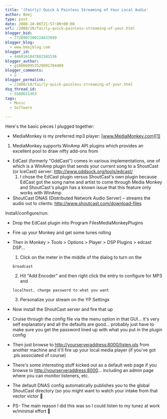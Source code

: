```yaml
---
title: '(Fairly) Quick & Painless Streaming of Your Local Audio'
author: Beej
type: post
date: 2008-10-06T21:57:00+00:00
url: /2008/10/fairly-quick-painless-streaming-of-your.html
blogger_bid:
  - 7726907200224433699
blogger_blog:
  - www.beejblog.com
blogger_id:
  - 4468161047881581536
blogger_author:
  - g108669953529091704409
blogger_comments:
  - 2
blogger_permalink:
  - /2008/10/fairly-quick-painless-streaming-of-your.html
dsq_thread_id:
  - 5508631463
tags:
  - Music
  - Software

---
```

Here's the basic pieces I plugged together:

  * MediaMonkey is my preferred mp3 player: [www.MediaMonkey.com][1]
  1. MediaMonkey supports WinAmp API plugins which provides an excellent pool to draw nifty add-ons from

  * EdCast (formerly "OddCast") comes in various implementations, one of which is a WinAmp plugin that sends your current song to a ShoutCast (or IceCast) server: <http://www.oddsock.org/tools/edcast/> 
      1. I chose the EdCast plugin versus ShoutCast's own plugin because EdCast got the song name and artist to come through Media Monkey and ShoutCast's plugin has a known issue that this feature only works with WinAmp 
  * ShoutCast DNAS (Distributed Network Audio Server) &#8211; streams the audio out to clients: <http://www.shoutcast.com/download-files> 

Install/configure/run:

  * Drop the EdCast plugin into Program FilesMediaMonkeyPlugins 
  * Fire up your Monkey and get some tunes rolling 
  * Then in Monkey > Tools > Options > Player > DSP Plugins > edcast DSP... 
      1. Click on the meter in the middle of the dialog to turn on the
  
        broadcast 
      2. Hit "Add Encoder" and then right click the entry to configure for MP3 and
  
        localhost, change password to what you want 
      3. Personalize your stream on the YP Settings 
  * Now install the ShoutCast server and fire that up 
  * Cruise through the config file via the menu option in that GUI... it's very self explanatory and all the defaults are good... probably just have to make sure you get the password lined up with what you put in the plugin config 
  * Then just browse to <http://yourserveraddress:8000/listen.pls> from another machine and it'll fire up your local media player (if you've got .pls associated of course) 
  * There's some interesting stuff kicked out as a default web page if you browse to [http://yourserveraddress:8000][2]... including an admin page where you can monitor listeners, etc. 
  * The default DNAS config automatically publishes you to the global ShoutCast directory (so you might want to watch your intake from that vector victor 🙂
  * PS- The main reason I did this was so I could listen to my tunez at work w/minimal effort 🙂

 [1]: http://www.mediamonkey.com/
 [2]: http://yourserveraddress:8000/